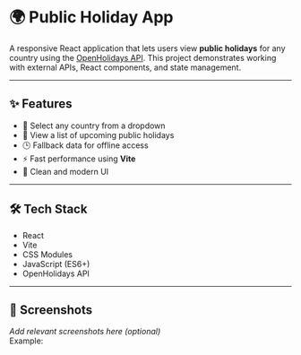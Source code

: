# 🌍 Public Holiday App

A responsive React application that lets users view **public holidays** for any country using the [OpenHolidays API](https://openhoyidaysapi.com). This project demonstrates working with external APIs, React components, and state management.

---

## ✨ Features

- 🔎 Select any country from a dropdown
- 📆 View a list of upcoming public holidays
- 🕒 Fallback data for offline access
- ⚡ Fast performance using **Vite**
- 🎨 Clean and modern UI

---

## 🛠️ Tech Stack

- React
- Vite
- CSS Modules
- JavaScript (ES6+)
- OpenHolidays API

---

## 📸 Screenshots

_Add relevant screenshots here (optional)_  
Example:

